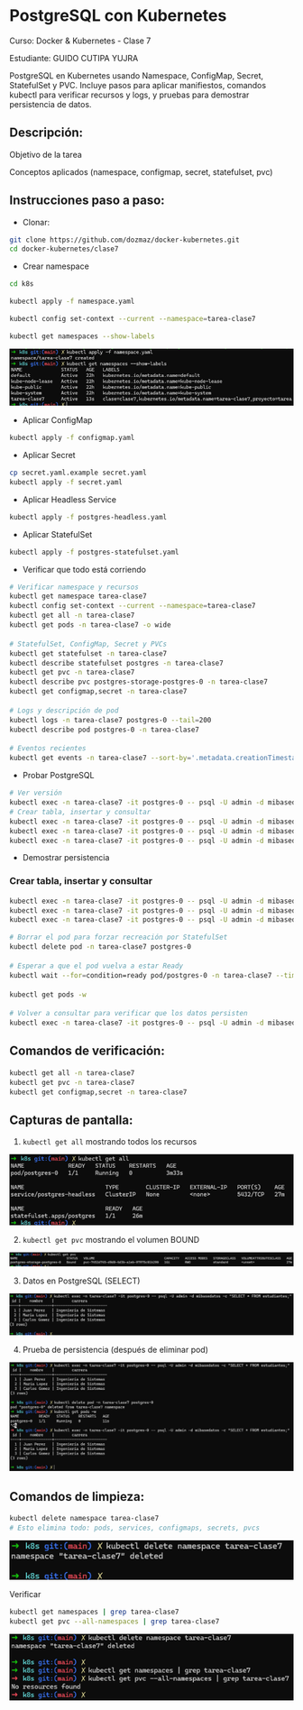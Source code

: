 # PostgreSQL con Kubernetes
Curso: Docker & Kubernetes - Clase 7 

Estudiante: GUIDO CUTIPA YUJRA

PostgreSQL en Kubernetes usando Namespace, ConfigMap, Secret, StatefulSet y PVC.
Incluye pasos para aplicar manifiestos, comandos kubectl para verificar recursos y logs, y pruebas para demostrar persistencia de datos.

## Descripción:

Objetivo de la tarea

Conceptos aplicados (namespace, configmap, secret, statefulset, pvc)

## Instrucciones paso a paso:

* Clonar:

```bash
git clone https://github.com/dozmaz/docker-kubernetes.git
cd docker-kubernetes/clase7
```
  
* Crear namespace
```bash
cd k8s
```
```bash
kubectl apply -f namespace.yaml
```
```bash
kubectl config set-context --current --namespace=tarea-clase7
```
```bash
kubectl get namespaces --show-labels
```
![img.png](screrenshots/img.png)

* Aplicar ConfigMap

```bash
kubectl apply -f configmap.yaml
```

* Aplicar Secret
```bash
cp secret.yaml.example secret.yaml
kubectl apply -f secret.yaml
```
* Aplicar Headless Service
```bash
kubectl apply -f postgres-headless.yaml
```

* Aplicar StatefulSet
```bash
kubectl apply -f postgres-statefulset.yaml
```

* Verificar que todo está corriendo
```bash
# Verificar namespace y recursos
kubectl get namespace tarea-clase7
kubectl config set-context --current --namespace=tarea-clase7
kubectl get all -n tarea-clase7
kubectl get pods -n tarea-clase7 -o wide

# StatefulSet, ConfigMap, Secret y PVCs
kubectl get statefulset -n tarea-clase7
kubectl describe statefulset postgres -n tarea-clase7
kubectl get pvc -n tarea-clase7
kubectl describe pvc postgres-storage-postgres-0 -n tarea-clase7
kubectl get configmap,secret -n tarea-clase7

# Logs y descripción de pod 
kubectl logs -n tarea-clase7 postgres-0 --tail=200
kubectl describe pod postgres-0 -n tarea-clase7

# Eventos recientes 
kubectl get events -n tarea-clase7 --sort-by='.metadata.creationTimestamp'
```


* Probar PostgreSQL
```bash
# Ver versión
kubectl exec -n tarea-clase7 -it postgres-0 -- psql -U admin -d mibasedatos -c "SELECT version();"
# Crear tabla, insertar y consultar
kubectl exec -n tarea-clase7 -it postgres-0 -- psql -U admin -d mibasedatos -c "CREATE TABLE IF NOT EXISTS test_persist(id serial PRIMARY KEY, v text);"
kubectl exec -n tarea-clase7 -it postgres-0 -- psql -U admin -d mibasedatos -c "INSERT INTO test_persist(v) VALUES('hola desde kubernetes');"
kubectl exec -n tarea-clase7 -it postgres-0 -- psql -U admin -d mibasedatos -c "SELECT * FROM test_persist;"
```

* Demostrar persistencia
### Crear tabla, insertar y consultar
```bash
kubectl exec -n tarea-clase7 -it postgres-0 -- psql -U admin -d mibasedatos -c "CREATE TABLE estudiantes (id SERIAL PRIMARY KEY,nombre VARCHAR(100),carrera VARCHAR(100));"
kubectl exec -n tarea-clase7 -it postgres-0 -- psql -U admin -d mibasedatos -c "INSERT INTO estudiantes (nombre, carrera) VALUES('Juan Perez', 'Ingeniería de Sistemas'),('Maria Lopez', 'Ingeniería de Sistemas'),('Carlos Gomez', 'Ingeniería de Sistemas');"
kubectl exec -n tarea-clase7 -it postgres-0 -- psql -U admin -d mibasedatos -c "SELECT * FROM estudiantes;"
```
```bash
# Borrar el pod para forzar recreación por StatefulSet
kubectl delete pod -n tarea-clase7 postgres-0

# Esperar a que el pod vuelva a estar Ready
kubectl wait --for=condition=ready pod/postgres-0 -n tarea-clase7 --timeout=180s

kubectl get pods -w

# Volver a consultar para verificar que los datos persisten
kubectl exec -n tarea-clase7 -it postgres-0 -- psql -U admin -d mibasedatos -c "SELECT * FROM estudiantes;"
```

## Comandos de verificación:
```bash
kubectl get all -n tarea-clase7
kubectl get pvc -n tarea-clase7
kubectl get configmap,secret -n tarea-clase7
```

## Capturas de pantalla:
1. `kubectl get all` mostrando todos los recursos

![img_1.png](screrenshots/img_1.png)

2. `kubectl get pvc` mostrando el volumen BOUND

![img_2.png](screrenshots/img_2.png)

3. Datos en PostgreSQL (SELECT)

![img_3.png](screrenshots/img_3.png)

4. Prueba de persistencia (después de eliminar pod)

![img_4.png](screrenshots/img_4.png)

## Comandos de limpieza:
```bash
kubectl delete namespace tarea-clase7
# Esto elimina todo: pods, services, configmaps, secrets, pvcs
```
![img_5.png](screrenshots/img_5.png)

Verificar

```bash
kubectl get namespaces | grep tarea-clase7
kubectl get pvc --all-namespaces | grep tarea-clase7
```
![img_6.png](screrenshots/img_6.png)